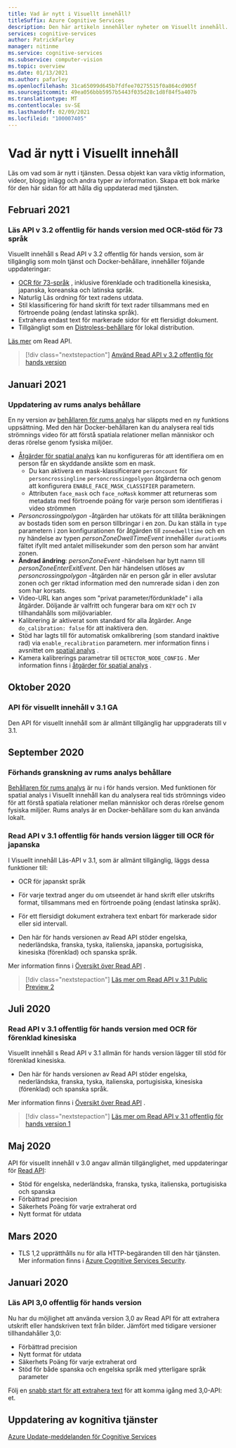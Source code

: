 ```yaml
---
title: Vad är nytt i Visuellt innehåll?
titleSuffix: Azure Cognitive Services
description: Den här artikeln innehåller nyheter om Visuellt innehåll.
services: cognitive-services
author: PatrickFarley
manager: nitinme
ms.service: cognitive-services
ms.subservice: computer-vision
ms.topic: overview
ms.date: 01/13/2021
ms.author: pafarley
ms.openlocfilehash: 31ca65099d645b7fdfee70275515f0a864cd905f
ms.sourcegitcommit: 49ea056bbb5957b5443f035d28c1d8f84f5a407b
ms.translationtype: MT
ms.contentlocale: sv-SE
ms.lasthandoff: 02/09/2021
ms.locfileid: "100007405"
---
```

# <a name="whats-new-in-computer-vision"></a>Vad är nytt i Visuellt innehåll

Läs om vad som är nytt i tjänsten. Dessa objekt kan vara viktig information, videor, blogg inlägg och andra typer av information. Skapa ett bok märke för den här sidan för att hålla dig uppdaterad med tjänsten.

## <a name="february-2021"></a>Februari 2021

### <a name="read-api-v32-public-preview-with-ocr-support-for-73-languages"></a>Läs API v 3.2 offentlig för hands version med OCR-stöd för 73 språk
Visuellt innehåll s Read API v 3.2 offentlig för hands version, som är tillgänglig som moln tjänst och Docker-behållare, innehåller följande uppdateringar:
* [OCR för 73-språk](./language-support.md#optical-character-recognition-ocr) , inklusive förenklade och traditionella kinesiska, japanska, koreanska och latinska språk.
* Naturlig Läs ordning för text radens utdata.
* Stil klassificering för hand skrift för text rader tillsammans med en förtroende poäng (endast latinska språk).
* Extrahera endast text för markerade sidor för ett flersidigt dokument.
* Tillgängligt som en [Distroless-behållare](./computer-vision-how-to-install-containers.md?tabs=version-3-2) för lokal distribution.

[Läs mer](concept-recognizing-text.md) om Read API.

> [!div class="nextstepaction"]
> [Använd Read API v 3.2 offentlig för hands version](https://westus.dev.cognitive.microsoft.com/docs/services/computer-vision-v3-2-preview-2/operations/5d986960601faab4bf452005)


## <a name="january-2021"></a>Januari 2021

### <a name="spatial-analysis-container-update"></a>Uppdatering av rums analys behållare

En ny version av [behållaren för rums analys](spatial-analysis-container.md) har släppts med en ny funktions uppsättning. Med den här Docker-behållaren kan du analysera real tids strömnings video för att förstå spatiala relationer mellan människor och deras rörelse genom fysiska miljöer. 

* [Åtgärder för spatial analys](spatial-analysis-operations.md) kan nu konfigureras för att identifiera om en person får en skyddande ansikte som en mask. 
    * Du kan aktivera en mask-klassificerare `personcount` för `personcrossingline` `personcrossingpolygon` åtgärderna och genom att konfigurera `ENABLE_FACE_MASK_CLASSIFIER` parametern.
    * Attributen `face_mask` och `face_noMask` kommer att returneras som metadata med förtroende poäng för varje person som identifieras i video strömmen
* *Personcrossingpolygon* -åtgärden har utökats för att tillåta beräkningen av bostads tiden som en person tillbringar i en zon. Du kan ställa in `type` parametern i zon konfigurationen för åtgärden till `zonedwelltime` och en ny händelse av typen *personZoneDwellTimeEvent* innehåller `durationMs` fältet ifyllt med antalet millisekunder som den person som har använt zonen.
* **Ändrad ändring**: *personZoneEvent* -händelsen har bytt namn till *personZoneEnterExitEvent*. Den här händelsen utlöses av *personcrossingpolygon* -åtgärden när en person går in eller avslutar zonen och ger riktad information med den numrerade sidan i den zon som har korsats.
* Video-URL kan anges som "privat parameter/fördunklade" i alla åtgärder. Döljande är valfritt och fungerar bara om `KEY` och `IV` tillhandahålls som miljövariabler.
* Kalibrering är aktiverat som standard för alla åtgärder. Ange `do_calibration: false` för att inaktivera den.
* Stöd har lagts till för automatisk omkalibrering (som standard inaktive rad) via `enable_recalibration` parametern. mer information finns i avsnittet om [spatial analys](https://docs.microsoft.com/azure/cognitive-services/computer-vision/spatial-analysis-operations) .
* Kamera kalibrerings parametrar till `DETECTOR_NODE_CONFIG` . Mer information finns i [åtgärder för spatial analys](https://docs.microsoft.com/azure/cognitive-services/computer-vision/spatial-analysis-operations) .


## <a name="october-2020"></a>Oktober 2020

### <a name="computer-vision-api-v31-ga"></a>API för visuellt innehåll v 3.1 GA

Den API för visuellt innehåll som är allmänt tillgänglig har uppgraderats till v 3.1.

## <a name="september-2020"></a>September 2020

### <a name="spatial-analysis-container-preview"></a>Förhands granskning av rums analys behållare

[Behållaren för rums analys](spatial-analysis-container.md) är nu i för hands version. Med funktionen för spatial analys i Visuellt innehåll kan du analysera real tids strömnings video för att förstå spatiala relationer mellan människor och deras rörelse genom fysiska miljöer. Rums analys är en Docker-behållare som du kan använda lokalt. 

### <a name="read-api-v31-public-preview-adds-ocr-for-japanese"></a>Read API v 3.1 offentlig för hands version lägger till OCR för japanska
I Visuellt innehåll Läs-API v 3.1, som är allmänt tillgänglig, läggs dessa funktioner till:
* OCR för japanskt språk
* För varje textrad anger du om utseendet är hand skrift eller utskrifts format, tillsammans med en förtroende poäng (endast latinska språk).
* För ett flersidigt dokument extrahera text enbart för markerade sidor eller sid intervall.

* Den här för hands versionen av Read API stöder engelska, nederländska, franska, tyska, italienska, japanska, portugisiska, kinesiska (förenklad) och spanska språk.

Mer information finns i [Översikt över Read API](concept-recognizing-text.md) .

> [!div class="nextstepaction"]
> [Läs mer om Read API v 3.1 Public Preview 2](https://westus2.dev.cognitive.microsoft.com/docs/services/computer-vision-v3-1-preview-2/operations/5d986960601faab4bf452005)

## <a name="july-2020"></a>Juli 2020

### <a name="read-api-v31-public-preview-with-ocr-for-simplified-chinese"></a>Read API v 3.1 offentlig för hands version med OCR för förenklad kinesiska
Visuellt innehåll s Read API v 3.1 allmän för hands version lägger till stöd för förenklad kinesiska.

* Den här för hands versionen av Read API stöder engelska, nederländska, franska, tyska, italienska, portugisiska, kinesiska (förenklad) och spanska språk.

Mer information finns i [Översikt över Read API](concept-recognizing-text.md) .

> [!div class="nextstepaction"]
> [Läs mer om Read API v 3.1 offentlig för hands version 1](https://westus.dev.cognitive.microsoft.com/docs/services/computer-vision-v3-1-preview-1/operations/5d986960601faab4bf452005)

## <a name="may-2020"></a>Maj 2020
API för visuellt innehåll v 3.0 angav allmän tillgänglighet, med uppdateringar för [Read API](concept-recognizing-text.md):

* Stöd för engelska, nederländska, franska, tyska, italienska, portugisiska och spanska
* Förbättrad precision
* Säkerhets Poäng för varje extraherat ord
* Nytt format för utdata

## <a name="march-2020"></a>Mars 2020

* TLS 1,2 upprätthålls nu för alla HTTP-begäranden till den här tjänsten. Mer information finns i [Azure Cognitive Services Security](../cognitive-services-security.md).

## <a name="january-2020"></a>Januari 2020

### <a name="read-api-30-public-preview"></a>Läs API 3,0 offentlig för hands version

Nu har du möjlighet att använda version 3,0 av Read API för att extrahera utskrift eller handskriven text från bilder. Jämfört med tidigare versioner tillhandahåller 3,0:
* Förbättrad precision
* Nytt format för utdata
* Säkerhets Poäng för varje extraherat ord
* Stöd för både spanska och engelska språk med ytterligare språk parameter

Följ en [snabb start för att extrahera text](https://github.com/Azure-Samples/cognitive-services-quickstart-code/blob/master/dotnet/ComputerVision/REST/CSharp-hand-text.md?tabs=version-3) för att komma igång med 3,0-API: et.

## <a name="cognitive-service-updates"></a>Uppdatering av kognitiva tjänster

[Azure Update-meddelanden för Cognitive Services](https://azure.microsoft.com/updates/?product=cognitive-services)
